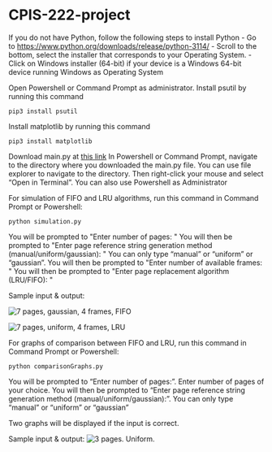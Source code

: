 # CPIS-222-project
If you do not have Python, follow the following steps to install Python
    - Go to https://www.python.org/downloads/release/python-3114/
    - Scroll to the bottom, select the installer that corresponds to your Operating System.
    - Click on Windows installer (64-bit) if your device is a Windows 64-bit device running Windows as Operating System

Open Powershell or Command Prompt as administrator.
Install psutil by running this command
```
pip3 install psutil
```
Install matplotlib by running this command
```
pip3 install matplotlib
```
Download main.py at [this link](https://github.com/tfulanchan/CPIS-222-project/blob/main/main.py)
In Powershell or Command Prompt, navigate to the directory where you downloaded the main.py file. You can use file explorer to navigate to the directory. Then right-click your mouse and select “Open in Terminal”. You can also use Powershell as Administrator


For simulation of FIFO and LRU algorithms, run this command in Command Prompt or Powershell:
```
python simulation.py
```
You will be prompted to "Enter number of pages: "
You will then be prompted to "Enter page reference string generation method (manual/uniform/gaussian): " You can only type “manual” or “uniform” or “gaussian”.
You will then be prompted to "Enter number of available frames: "
You will then be prompted to "Enter page replacement algorithm (LRU/FIFO): "

Sample input & output:

![7 pages, gaussian, 4 frames, FIFO](https://github.com/tfulanchan/CPIS-222-project/blob/main/output_7pages_gaussian_4frames_FIFO.jpg)

![7 pages, uniform, 4 frames, LRU](https://github.com/tfulanchan/CPIS-222-project/blob/main/output_7pages_uniform_4frames_LRU.jpg)



For graphs of comparison between FIFO and LRU, run this command in Command Prompt or Powershell:
```
python comparisonGraphs.py
```
You will be prompted to “Enter number of pages:”. Enter number of pages of your choice.
You will then be prompted to “Enter page reference string generation method (manual/uniform/gaussian):”. You can only type “manual” or “uniform” or “gaussian”

Two graphs will be displayed if the input is correct.

Sample input & output:
![3 pages. Uniform.](https://github.com/tfulanchan/CPIS-222-project/blob/main/output_comparisonGraphs_3pages_uniform.jpg
)
